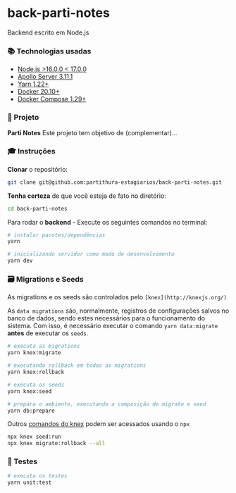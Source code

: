 # back-parti-notes

Backend escrito em Node.js

### :books: Technologias usadas

- [Node.js >16.0.0 < 17.0.0](https://nodejs.org/en/download/)
- [Apollo Server 3.11.1](https://github.com/apollographql/apollo-server)
- [Yarn 1.22+](https://classic.yarnpkg.com/en/docs/install/)
- [Docker 20.10+](https://docs.docker.com/engine/install/)
- [Docker Compose 1.29+](https://docs.docker.com/compose/install/)

### :rocket: Projeto

**Parti Notes** Este projeto tem objetivo de (complementar)...

### :mortar_board: Instruções

**Clonar** o repositório:

```bash
git clone git@github.com:partithura-estagiarios/back-parti-notes.git
```

**Tenha certeza** de que você esteja de fato no diretório:

```sh
cd back-parti-notes
```

Para rodar o **backend** - Execute os seguintes comandos no terminal:

```bash
# instalar pacotes/dependências
yarn

# inicializando servidor como modo de desenvolvimento
yarn dev
```

### :card_file_box: Migrations e Seeds

As migrations e os seeds são controlados pelo `[knex](http://knexjs.org/)`

As `data migrations` são, normalmente, registros de configurações salvos no banco de dados, sendo estes necessários para o funcionamento do sistema. Com isso, é necessário executar o comando `yarn data:migrate` **antes** de executar os `seeds`.

```sh
# executa as migrations
yarn knex:migrate

# executando rollback em todas as migrations
yarn knex:rollback

# executa os seeds
yarn knex:seed

# prepara o ambiente, executando a composição de migrate e seed
yarn db:prepare
```

Outros [comandos do knex](http://knexjs.org/#Migrations) podem ser acessados usando o `npx`

```sh
npx knex seed:run
npx knex migrate:rollback --all
```

### :test_tube: Testes

```sh
# executa os testes
yarn unit:test
```
